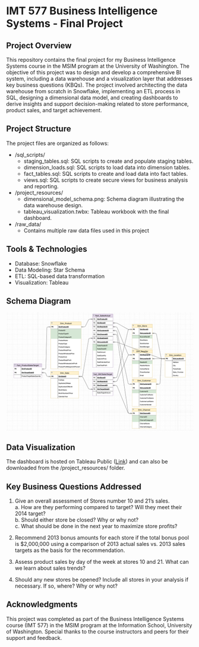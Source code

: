 # IMT 577 Business Intelligence Systems - Final Project

## Project Overview
This repository contains the final project for my Business Intelligence Systems course in the MSIM program at the University of Washington. The objective of this project was to design and develop a comprehensive BI system, including a data warehouse and a visualization layer that addresses key business questions (KBQs). The project involved architecting the data warehouse from scratch in Snowflake, implementing an ETL process in SQL, designing a dimensional data model, and creating dashboards to derive insights and support decision-making related to store performance, product sales, and target achievement.

## Project Structure
The project files are organized as follows:
- /sql_scripts/
  - staging_tables.sql: SQL scripts to create and populate staging tables.
  - dimension_loads.sql: SQL scripts to load data into dimension tables.
  - fact_tables.sql: SQL scripts to create and load data into fact tables.
  - views.sql: SQL scripts to create secure views for business analysis and reporting.
- /project_resources/
  - dimensional_model_schema.png: Schema diagram illustrating the data warehouse design.
  - tableau_visualization.twbx: Tableau workbook with the final dashboard.
- /raw_data/
  - Contains multiple raw data files used in this project

## Tools & Technologies
- Database: Snowflake
- Data Modeling: Star Schema
- ETL: SQL-based data transformation
- Visualization: Tableau

## Schema Diagram
![schema diagram](project_resources/dimemsional_model_schema.png)

## Data Visualization
The dashboard is hosted on Tableau Public ([Link](https://public.tableau.com/app/profile/arnav.kulkarni/viz/IMT577_DW_ARNAV_KULKARNI_DASHBOARD_STORY/RetailStoreAnalysis)) and can also be downloaded from the /project_resources/ folder.

## Key Business Questions Addressed
1. Give an overall assessment of Stores number 10 and 21’s sales.  
   a. How are they performing compared to target? Will they meet their 2014 target?  
   b. Should either store be closed? Why or why not?  
   c. What should be done in the next year to maximize store profits?

2. Recommend 2013 bonus amounts for each store if the total bonus pool is $2,000,000 using a comparison of 2013 actual sales vs. 2013 sales targets as the basis for the recommendation.

3. Assess product sales by day of the week at stores 10 and 21. What can we learn about sales trends?

4. Should any new stores be opened? Include all stores in your analysis if necessary. If so, where? Why or why not?

## Acknowledgments
This project was completed as part of the Business Intelligence Systems course (IMT 577) in the MSIM program at the Information School, University of Washington. Special thanks to the course instructors and peers for their support and feedback.
